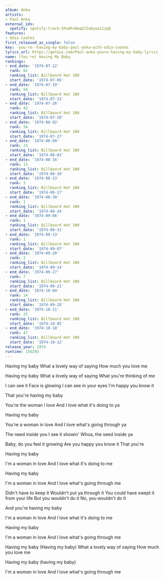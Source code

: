 ```yaml
---
album: Anka
artists:
- Paul Anka
external_ids:
  spotify: spotify:track:5PuAFxKmqG72uKyoo11zpQ
features:
- Odia Coates
first_released_as_single: false
key: -you-re--having-my-baby-paul-anka-with-odia-coates
lyrics_url: https://genius.com/Paul-anka-youre-having-my-baby-lyrics
name: (You're) Having My Baby
rankings:
- end_date: '1974-07-12'
  rank: 82
  ranking_list: Billboard Hot 100
  start_date: '1974-07-06'
- end_date: '1974-07-19'
  rank: 58
  ranking_list: Billboard Hot 100
  start_date: '1974-07-13'
- end_date: '1974-07-26'
  rank: 42
  ranking_list: Billboard Hot 100
  start_date: '1974-07-20'
- end_date: '1974-08-02'
  rank: 34
  ranking_list: Billboard Hot 100
  start_date: '1974-07-27'
- end_date: '1974-08-09'
  rank: 23
  ranking_list: Billboard Hot 100
  start_date: '1974-08-03'
- end_date: '1974-08-16'
  rank: 13
  ranking_list: Billboard Hot 100
  start_date: '1974-08-10'
- end_date: '1974-08-23'
  rank: 3
  ranking_list: Billboard Hot 100
  start_date: '1974-08-17'
- end_date: '1974-08-30'
  rank: 1
  ranking_list: Billboard Hot 100
  start_date: '1974-08-24'
- end_date: '1974-09-06'
  rank: 1
  ranking_list: Billboard Hot 100
  start_date: '1974-08-31'
- end_date: '1974-09-13'
  rank: 1
  ranking_list: Billboard Hot 100
  start_date: '1974-09-07'
- end_date: '1974-09-20'
  rank: 2
  ranking_list: Billboard Hot 100
  start_date: '1974-09-14'
- end_date: '1974-09-27'
  rank: 7
  ranking_list: Billboard Hot 100
  start_date: '1974-09-21'
- end_date: '1974-10-04'
  rank: 14
  ranking_list: Billboard Hot 100
  start_date: '1974-09-28'
- end_date: '1974-10-11'
  rank: 25
  ranking_list: Billboard Hot 100
  start_date: '1974-10-05'
- end_date: '1974-10-18'
  rank: 47
  ranking_list: Billboard Hot 100
  start_date: '1974-10-12'
release_year: 1974
runtime: 156293
---
```

Having my baby
What a lovely way of saying
How much you love me

Having my baby
What a lovely way of saying
What you're thinking of me

I can see it
Face is glowing
I can see in your eyes
I'm happy you know it


That you're having my baby


You're the woman I love
And I love what it's doing to ya


Having my baby


You're a woman in love
And I love what's going through ya

The need inside you
I see it showin'
Whoa, the seed inside ya

Baby, do you feel it growing
Are you happy you know it
That you're


Having my baby


I'm a woman in love
And I love what it's doing to me


Having my baby


I'm a woman in love
And I love what's going through me


Didn't have to keep it
Wouldn't put ya through it
You could have swept it from your life
But you wouldn't do it
No, you wouldn't do it


And you're having my baby


I'm a woman in love
And I love what it's doing to me


Having my baby


I'm a woman in love
And I love what's going through me


Having my baby
(Having my baby)
What a lovely way of saying
How much you love me


Having my baby
(having my baby)


I'm a woman in love
And I love what's going through me
